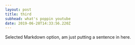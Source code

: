 ```yaml
---
layout: post
title: third
subhead: what's poppin youtube
date: 2019-06-28T14:33:56.220Z
---
```

Selected Markdown option, am just putting a sentence in here.
